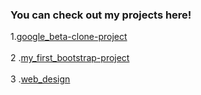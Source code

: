 ### You can check out my projects here!
1.[google_beta-clone-project](https://anthonyharold67.github.io/my-projects/google-beta98-clone/)
<br><br>
2 .[my_first_bootstrap-project](https://anthonyharold67.github.io/my-projects/my_first_bootstrap-project/)<br><br>
3 .[web_design](https://anthonyharold67.github.io/my-projects/web_design/)
